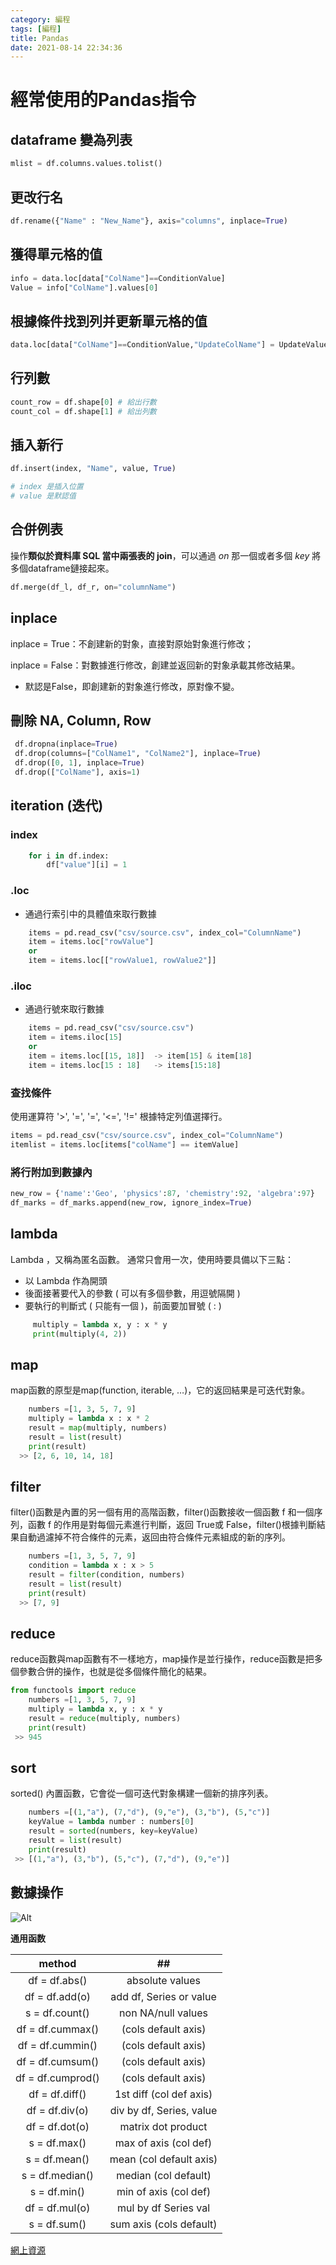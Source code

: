 ```yaml
---
category: 編程
tags: [編程]
title: Pandas
date: 2021-08-14 22:34:36
---
```


# 經常使用的Pandas指令

## dataframe 變為列表

```python
mlist = df.columns.values.tolist()
```

## 更改行名

```python
df.rename({"Name" : "New_Name"}, axis="columns", inplace=True)
```

## 獲得單元格的值

```python
info = data.loc[data["ColName"]==ConditionValue]
Value = info["ColName"].values[0]

```


## 根據條件找到列并更新單元格的值

```python
data.loc[data["ColName"]==ConditionValue,"UpdateColName"] = UpdateValue

```


## 行列數

```python
count_row = df.shape[0] # 給出行數
count_col = df.shape[1] # 給出列數

```


## 插入新行

```python
df.insert(index, "Name", value, True)

# index 是插入位置
# value 是默認值

```

## 合併例表

操作**類似於資料庫 SQL 當中兩張表的 join**，可以通過 *on* 那一個或者多個 *key* 將多個dataframe鏈接起來。

```python
df.merge(df_l, df_r, on="columnName")
```

## inplace

inplace = True：不創建新的對象，直接對原始對象進行修改；
  
​inplace = False：對數據進行修改，創建並返回新的對象承載其修改結果。
 
  - 默認是False，即創建新的對象進行修改，原對像不變。


## 刪除 NA, Column, Row

```python
 df.dropna(inplace=True)
 df.drop(columns=["ColName1", "ColName2"], inplace=True)
 df.drop([0, 1], inplace=True)
 df.drop(["ColName"], axis=1)
```

## iteration (迭代)

###  **index**
   
```python
    for i in df.index:
        df["value"][i] = 1
```

### **.loc** 

 - 通過行索引中的具體值來取行數據 
 
   
```python 
    items = pd.read_csv("csv/source.csv", index_col="ColumnName")
    item = items.loc["rowValue"]
    or
    item = items.loc[["rowValue1, rowValue2"]]
```

###  **.iloc**

 - 通過行號來取行數據
    
```python
    items = pd.read_csv("csv/source.csv")
    item = items.iloc[15]
    or
    item = items.loc[[15, 18]]  -> item[15] & item[18]
    item = items.loc[15 : 18]   -> items[15:18]
```
 
 
### 查找條件 

使用運算符 '>', '=', '=', '<=', '!=' 根據特定列值選擇行。

```python
items = pd.read_csv("csv/source.csv", index_col="ColumnName")
itemlist = items.loc[items["colName"] == itemValue]

``` 
 
### 將行附加到數據內
 
```python
new_row = {'name':'Geo', 'physics':87, 'chemistry':92, 'algebra':97}
df_marks = df_marks.append(new_row, ignore_index=True)
``` 
 
 
 
## lambda

Lambda ，又稱為匿名函數。 通常只會用一次，使用時要具備以下三點：

  - 以 Lambda 作為開頭
  - 後面接著要代入的參數 ( 可以有多個參數，用逗號隔開 )
  - 要執行的判斷式 ( 只能有一個 )，前面要加冒號 ( : )
  
```python
     multiply = lambda x, y : x * y
     print(multiply(4, 2))
```
  
## map

map函數的原型是map(function, iterable, …)，它的返回結果是可迭代對象。

```python
    numbers =[1, 3, 5, 7, 9]
    multiply = lambda x : x * 2
    result = map(multiply, numbers)
    result = list(result)
    print(result)
  >> [2, 6, 10, 14, 18]
```

## filter

filter()函數是內置的另一個有用的高階函數，filter()函數接收一個函數 f 和一個序列，函數 f 的作用是對每個元素進行判斷，返回 True或 False，filter()根據判斷結果自動過濾掉不符合條件的元素，返回由符合條件元素組成的新的序列。

```python
    numbers =[1, 3, 5, 7, 9]
    condition = lambda x : x > 5
    result = filter(condition, numbers)
    result = list(result)
    print(result)
  >> [7, 9]   
```

## reduce

reduce函數與map函數有不一樣地方，map操作是並行操作，reduce函數是把多個參數合併的操作，也就是從多個條件簡化的結果。

```python
from functools import reduce
    numbers =[1, 3, 5, 7, 9]
    multiply = lambda x, y : x * y
    result = reduce(multiply, numbers)
    print(result)
 >> 945
```

## sort

sorted() 內置函數，它會從一個可迭代對象構建一個新的排序列表。

```python
    numbers =[(1,"a"), (7,"d"), (9,"e"), (3,"b"), (5,"c")]
    keyValue = lambda number : numbers[0]
    result = sorted(numbers, key=keyValue)
    result = list(result)
    print(result)
 >> [(1,"a"), (3,"b"), (5,"c"), (7,"d"), (9,"e")]
```

## 數據操作

![Alt ](../assets/img/pandas/basepandas.png)

**通用函数**

| method |## |
|:---:|:---:|
|df = df.abs()|absolute values|
|df = df.add(o)|add df, Series or value|
|s = df.count()|non NA/null values|
|df = df.cummax()|(cols default axis)|
|df = df.cummin()|(cols default axis)|
|df = df.cumsum()|(cols default axis)|
|df = df.cumprod()|(cols default axis)|
|df = df.diff()|1st diff (col def axis)|
|df = df.div(o)|div by df, Series, value|
|df = df.dot(o)|matrix dot product|
|s = df.max()|max of axis (col def)|
|s = df.mean()|mean (col default axis)|
|s = df.median()|median (col default)|
|s = df.min()|min of axis (col def)|
|df = df.mul(o)|mul by df Series val|
|s = df.sum()|sum axis (cols default)|



[網上資源](https://www.pypandas.cn/)




